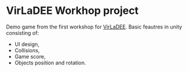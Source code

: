 # VirLaDEE Workhop project

Demo game from the first workshop for [VirLaDEE](https://virdee.co/). 
Basic feautres in unity consisting of:
* UI design,
* Collisions,
* Game score,
* Objects position and rotation.
 

